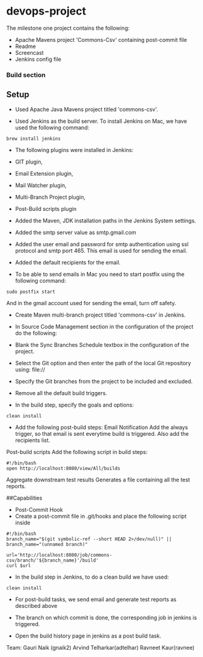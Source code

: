 # devops-project
The milestone one project contains the following: 
* Apache Mavens project 'Commons-Csv' containing post-commit file 
* Readme
* Screencast
* Jenkins config file 

### Build section
## Setup

* Used Apache Java Mavens project titled 'commons-csv'. 

* Used Jenkins as the build server. To install Jenkins on Mac, we have used the following command:
```
brew install jenkins
```
* The following plugins were installed in Jenkins:
* GIT plugin,
* Email Extension plugin,
* Mail Watcher plugin,
* Multi-Branch Project plugin, 
* Post-Build scripts plugin



* Added the Maven, JDK installation paths in the Jenkins System settings.

* Added the smtp server value as smtp.gmail.com

* Added the user email and password for smtp authentication using ssl protocol and smtp port 465. This email is used for sending the email.

* Added the default recipients for the email.

* To be able to send emails in Mac you need to start postfix using the following command:
```
sudo postfix start
```
And in the gmail account used for sending the email, turn off safety. 

* Create Maven multi-branch project titled 'commons-csv' in Jenkins.

* In Source Code Management section in the configuration of the project do the following: 

* Blank the Sync Branches Schedule textbox in the configuration of the project. 

* Select the Git option and then enter the path of the local Git repository using:
  file://

* Specify the Git branches from the project to be included and excluded.

* Remove all the default build triggers.

* In the build step, specify the goals and options:
```
clean install
```
* Add the following post-build steps:
Email Notification
Add the always trigger, so that email is sent everytime build is triggered. Also add the recipients list. 

Post-build scripts
Add the following script in build steps:
```
#!/bin/bash
open http://localhost:8080/view/All/builds
```

Aggregate downstream test results
Generates a file containing all the test reports. 

##Capabilities

* Post-Commit Hook
* Create a post-commit file in .git/hooks and place the following script inside
```
#!/bin/bash
branch_name="$(git symbolic-ref --short HEAD 2>/dev/null)" ||
branch_name="(unnamed branch)"

url='http://localhost:8080/job/commons-csv/branch/'${branch_name}'/build'
curl $url
``` 

* In the build step in Jenkins, to do a clean build we have used:
```
clean install
```

* For post-build tasks, we send email and generate test reports as described above

* The branch on which commit is done, the corresponding job in jenkins is triggered. 

* Open the build history page in jenkins as a post build task.  




Team: 
Gauri Naik (gnaik2)
Arvind Telharkar(adtelhar)
Ravneet Kaur(ravnee)














